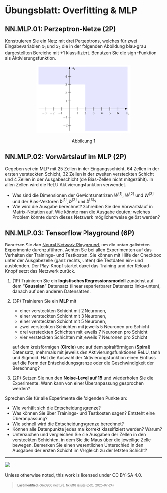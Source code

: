 # Übungsblatt: Overfitting & MLP

## NN.MLP.01: Perzeptron-Netze (2P)

Konstruieren Sie ein Netz mit drei Perzeptrons, welches für zwei
Eingabevariablen $`x_1`$ und $`x_2`$ die in der folgenden Abbildung
blau-grau dargestellten Bereiche mit +1 klassifiziert. Benutzen Sie die
$`\operatorname{sign}`$-Funktion als Aktivierungsfunktion.

<p align="center"><img src="images/perzeptron_netz.png" width="60%"></p><p align="center">Abbildung
1</p>

## NN.MLP.02: Vorwärtslauf im MLP (2P)

Gegeben sei ein MLP mit 25 Zellen in der Eingangsschicht, 64 Zellen in
der ersten versteckten Schicht, 32 Zellen in der zweiten versteckten
Schicht und 4 Zellen in der Ausgabeschicht (die Bias-Zellen nicht
mitgezählt). In allen Zellen wird die ReLU Aktivierungsfunktion
verwendet.

- Was sind die Dimensionen der Gewichtsmatrizen $`W^{[1]}`$, $`W^{[2]}`$
  und $`W^{[3]}`$ und der Bias-Vektoren $`b^{[1]}`$, $`b^{[2]}`$ und
  $`b^{[3]}`$?
- Wie wird die Ausgabe berechnet? Schreiben Sie den Vorwärtslauf in
  Matrix-Notation auf. Wie könnte man die Ausgabe deuten; welches
  Problem könnte durch dieses Netzwerk möglicherweise gelöst werden?

## NN.MLP.03: Tensorflow Playground (6P)

Benutzen Sie den [Neural Network
Playground](https://playground.tensorflow.org/), um die unten gelisteten
Experimente durchzuführen. Achten Sie bei allen Experimenten auf das
Verhalten der Trainings- und Testkosten. Sie können mit Hilfe der
Checkbox unter der Ausgabezelle (ganz rechts, unten) die Testdaten ein-
und ausblenden. Der Play-Knopf startet dabei das Training und der
Reload-Knopf setzt das Netzwerk zurück.

1.  (1P) Trainieren Sie ein **logistisches Regressionsmodell** zunächst
    auf dem “**Gaussian**” Datensatz (linear separierbarer Datensatz
    links-unten), danach auf den anderen Datensätzen.

2.  (3P) Trainieren Sie ein **MLP** mit

    - einer versteckten Schicht mit 2 Neuronen,
    - einer versteckten Schicht mit 3 Neuronen,
    - einer versteckten Schicht mit 5 Neuronen,
    - zwei versteckten Schichten mit jeweils 5 Neuronen pro Schicht
    - drei versteckten Schichten mit jeweils 7 Neuronen pro Schicht
    - vier versteckten Schichten mit jeweils 7 Neuronen pro Schicht

    auf dem kreisförmigen (**Circle**) und auf dem spiralförmigen
    (**Spiral**) Datensatz, mehrmals mit jeweils den
    Aktivierungsfunktionen ReLU, tanh und Sigmoid. Hat die Auswahl der
    Aktivierungsfunktion einen Einfluss auf die Form der
    Entscheidungsgrenze oder die Geschwindigkeit der Berechnung?

3.  (2P) Setzen Sie nun den **Noise-Level auf 15** und wiederholen Sie
    die Experimente. Wann kann von einer Überanpassung gesprochen
    werden?

Sprechen Sie für alle Experimente die folgenden Punkte an:

- Wie verhält sich die Entscheidungsgrenze?
- Was können Sie über Trainings- und Testkosten sagen? Entsteht eine
  Überanpassung?
- Wie schnell wird die Entscheidungsgrenze berechnet?
- Können alle Datenpunkte jedes mal korrekt klassifiziert werden? Warum?
- Untersuchen und vergleichen Sie die Ausgaben der Zellen in den
  versteckten Schichten, in dem Sie die Maus über die jeweilige Zelle
  bewegen. Bemerken Sie einen wesentlichen Unterschied in den Ausgaben
  der ersten Schicht im Vergleich zu der letzten Schicht?

------------------------------------------------------------------------

<img src="https://licensebuttons.net/l/by-sa/4.0/88x31.png" width="10%">

Unless otherwise noted, this work is licensed under CC BY-SA 4.0.

<blockquote><p><sup><sub><strong>Last modified:</strong> c6e3966 (lecture: fix utf8 issues (pdf), 2025-07-24)<br></sub></sup></p></blockquote>
